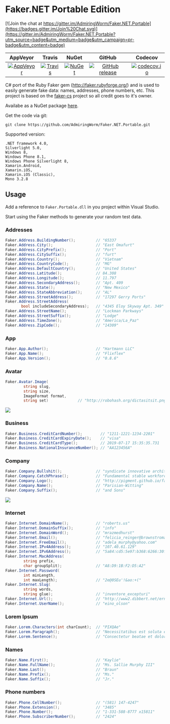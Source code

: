Faker.NET Portable Edition
=====

[![Join the chat at https://gitter.im/AdmiringWorm/Faker.NET.Portable](https://badges.gitter.im/Join%20Chat.svg)](https://gitter.im/AdmiringWorm/Faker.NET.Portable?utm_source=badge&utm_medium=badge&utm_campaign=pr-badge&utm_content=badge)

| AppVeyor | Travis | NuGet | GitHub | Codecov |
| :------: | :----: | :---: | :----: | :-----: |
| <a href="https://ci.appveyor.com/project/AdmiringWorm/faker-cs" target="_blank">![AppVeyor](https://img.shields.io/appveyor/ci/AdmiringWorm/faker-cs.svg)</a> | <a href="https://travis-ci.org/AdmiringWorm/Faker.NET.Portable" target="_blank"> ![Travis](https://img.shields.io/travis/AdmiringWorm/Faker.NET.Portable.svg)</a> | <a href="https://www.nuget.org/packages/Faker.Net.Portable" target="_blank">![NuGet](https://img.shields.io/nuget/v/Faker.Net.Portable.svg)</a> | [![GitHub release](https://img.shields.io/github/release/AdmiringWorm/Faker.NET.Portable.svg)](https://github.com/AdmiringWorm/Faker.NET.Portable/releases) | <a href="https://codecov.io/github/AdmiringWorm/Faker.NET.Portable">![codecov.io](https://codecov.io/github/AdmiringWorm/Faker.NET.Portable/coverage.svg)</a>


C# port of the Ruby Faker gem (http://faker.rubyforge.org/) and is used to easily generate fake data: 
names, addresses, phone numbers, etc.
This project is based on the [faker-cs](https://github.com/slashdotdash/faker-cs) project so all credit goes to it's owner.

Availabe as a NuGet package <a href="https://nuget.org/packages/Faker.Net.Portable" target="_blank">here</a>.

Get the code via git:

    git clone https://github.com/AdmiringWorm/Faker.NET.Portable.git

Supported version:


    .NET framework 4.0,
    Silverlight 5.0,
    Windows 8,
    Windows Phone 8.1,
    Windows Phone Silverlight 8,
    Xamarin.Android,
    Xamarin.iOS,
    Xamarin.iOS (Classic),
    Mono 3.2.8

## Usage

Add a reference to `Faker.Portable.dll` in you project within Visual Studio.

Start using the Faker methods to generate your random test data.

### Addresses
```C#
Faker.Address.BuildingNumber();         // "65337
Faker.Address.City();                   // "East Omafurt"
Faker.Address.CityPrefix();             // "Port"
Faker.Address.CitySuffix();             // "furt"
Faker.Address.Country();                // "Vietnam"
Faker.Address.CountryCode();            // "MG"
Faker.Address.DefaultCountry();         // "United States"
Faker.Address.Latitude();               // 84.308
Faker.Address.Longitude();              // 11.797
Faker.Address.SecondaryAddress();       // "Apt. 409
Faker.Address.State();                  // "New Mexico"
Faker.Address.StateAbbreviation();      // "AL"
Faker.Address.StreetAddress();          // "17297 Gerry Ports"
Faker.Address.StreetAddress(
       bool includeSecondaryAddress);   // "4345 Eloy Skyway Apt. 349"
Faker.Address.StreetName();             // "Lockman Parkways"
Faker.Address.StreetSuffix();           // "Lodge"
Faker.Address.TimeZone();               // "America/La_Paz"
Faker.Address.ZipCode();                // "14309"
```

### App
```C#
Faker.App.Author();                     // "Hartmann LLC"
Faker.App.Name();                       // "Flixflex"
Faker.App.Version();                    // "0.8.6"
```

### Avatar
```C#
Faker.Avatar.Image(
        string slug,
        string size,
        ImageFormat format,
        string set)             // "http://robohash.org/dictasitsit.png?size=300x300&set=set1"
```
![](http://robohash.org/dictasitsit.png?size=300x300&set=set1)

### Business
```C#
Faker.Business.CreditCardNumber();        // "1211-1221-1234-2201"
Faker.Business.CreditCardExpiryDate();    // "visa"
Faker.Business.CreditCardType();          // 2019-07-17 15:35:35.731
Faker.Business.NationalInsuranceNumber(); // "AA123456A"
```

### Company
```C#
Faker.Company.Bullshit();               // "syndicate innovative architectures"
Faker.Company.CatchPhrase();            // "Fundamental stable workforce"
Faker.Company.Logo();                   // "http://pigment.github.io/fake-logos/logos/medium/color/13.png"
Faker.Company.Name();                   // "Parisian-Witting"
Faker.Company.Suffix();                 // "and Sons"
```
![](http://pigment.github.io/fake-logos/logos/medium/color/13.png)

### Internet
```C#
Faker.Internet.DomainName();            // "roberts.us"
Faker.Internet.DomainSuffix();          // "info"
Faker.Internet.DomainWord();            // "mrazmedhurst"
Faker.Internet.Email();                 // "felicia_reinger@brownstroman.info"
Faker.Internet.FreeEmail();             // "adela_murphy@yahoo.com"
Faker.Internet.IPv4Address();           // "107.40.61.129"
Faker.Internet.IPv6Address();           // "5a84:cd5:5e97:b368:6266:30fe:f0e5:5eff"
Faker.Internet.MacAddress(
        string prefix,
        char groupSplit);               // "A8:D9:1B:F2:D5:A2"
Faker.Internet.Password(
        int minLength,
        int maxLength);                 // "2e@0SEu'!&ao:+("
Faker.Internet.Slug(
        string words,
        string glue);                   // "inventore_excepturi"
Faker.Internet.Url();                   // "http://www2.dibbert.net/ernesto"
Faker.Internet.UserName();              // "eino_olson"
```

### Lorem Ipsum
```C#
Faker.Lorem.Characters(int charCount);  // "PIXQAe"
Faker.Lorem.Paragraph();                // "Necessitatibus est soluta est modi. Ut debitis iste provident est eum voluptas ut. Unde aliquid quo excepturi omnis hic fuga consectetur dolores. Provident neque beatae omnis illo eos."
Faker.Lorem.Sentence();                 // "Consectetur beatae et doloremque amet."
```

### Names
```C#
Faker.Name.First();                     // "Kaylie"
Faker.Name.FullName();                  // "Ms. Sallie Murphy III"
Faker.Name.Last();                      // "Braun"
Faker.Name.Prefix();                    // "Ms."
Faker.Name.Suffix();                    // "Jr."
```

### Phone numbers
```C#
Faker.Phone.CellNumber();               // "(581) 147-4247"
Faker.Phone.Extension();                // "3485"
Faker.Phone.Number();                   // "1-331-588-8777 x15811"
Faker.Phone.SubscriberNumber();         // "2424"
```
